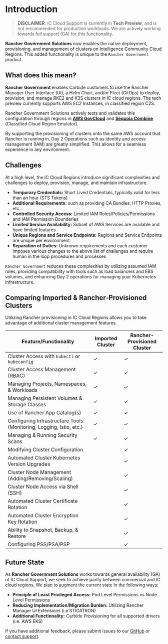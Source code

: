 # Introduction

> **DISCLAIMER**: IC Cloud Support is currently in **Tech Preview**, and is not recommended for production workloads. We are actively working towards full support (GA) for this functionality. 

**Rancher Government Solutions** now enables the native deployment, provisioning, and management of clusters on Intelligence Community Cloud Regions. This added functionality is unique to the `Rancher Government` product. 

## What does this mean? 

**Rancher Government** enables Carbide customers to use the Rancher Manager User Interface (UI), a Helm Chart, and/or Fleet (GitOps) to deploy, provision, and manage RKE2 and K3S clusters in IC cloud regions. The tech preview currently supports AWS EC2 Instances, in classified region C2S.

Rancher Government Solutions actively tests and validates this configuration through regions in [**AWS GovCloud**](https://aws.amazon.com/govcloud-us/) and [**Sequoia Combine**](https://www.sequoiainc.com/combine) (Classified Cloud Region Emulator).

By supporting the provisioning of clusters onto the same AWS account that Rancher is running in, Day 2 Operations such as identity and access management (IAM) are greatly simplified. This allows for a seamless experience in any environment. 

## Challenges

At a high level, the IC Cloud Regions introduce significant complexities and challenges to deploy, provision, manage, and maintain infrastructure.

- **Temporary Credentials:** Short Lived Credentials, typically valid for less than an hour (STS Tokens)
- **Additional Requirements:** such as providing CA Bundles, HTTP Proxies, etc…
- **Controlled Security Access:** Limited IAM Roles/Policies/Permissions and IAM Permission Boundaries
- **Limited Service Availability:** Subset of AWS Services are available and have limited features
- **Unique Regions and Service Endpoints:** Regions and Service Endpoints are unique per environment
- **Separation of Duties:** Unknown requirements and each customer imposes various changes to the above list of challenges and require human in the loop procedures and processes

`Rancher Government` reduces these complexities by utilizing assumed IAM roles, providing compatibility with tools such as load balancers and EBS volumes, and enhancing Day 2 operations for managing your Kubernetes infrastructure. 

## Comparing Imported & Rancher-Provisioned Clusters

Utilizing Rancher provisioning in IC Cloud Regions allows you to take advantage of additional cluster management features.

| Feature/Functionality | Imported Cluster | Rancher-Provisioned Cluster |
|-|-|-|
| Cluster Access with `kubectl` or `kubeconfig` | &#x2713; | &#x2713; |
| Cluster Access Management (RBAC) | &#x2713; | &#x2713; |
| Managing Projects, Namespaces, & Workloads | &#x2713; | &#x2713; |
| Managing Persistent Volumes & Storage Classes | &#x2713; | &#x2713; |
| Use of Rancher App Catalog(s) | &#x2713; | &#x2713; |
| Configuring Infrastructure Tools (Monitoring, Logging, Istio, etc.) | &#x2713; | &#x2713; |
| Managing & Running Security Scans | &#x2713; | &#x2713; |
| Modifying Cluster Configuration | | &#x2713; |
| Automated Cluster Kubernetes Version Upgrades | | &#x2713; |
| Cluster Node Management (Adding/Removing/Scaling) | | &#x2713; |
| Cluster Node Access via Shell (SSH) | | &#x2713; |
| Automated Cluster Certificate Rotation | | &#x2713; |
| Automated Cluster Encryption Key Rotation | | &#x2713; |
| Ability to Snapshot, Backup, & Restore | | &#x2713; |
| Configuring PSS/PSA/PSP | | &#x2713; |

## Future State

As **Rancher Government Solutions** works towards general availability (GA) of IC Cloud Support, we seek to achieve parity between commercial and IC cloud regions. We plan to augment the current state in the following ways:

- **Principle of Least Privileged Access:** Pod Level Permissions vs Node Level Permissions
- **Reducing Implementation/Migration Burden:** Utilizing Rancher Manager UI Extensions (i.e STIGATRON)
- **Additional Functionality:** Carbide Provisioning for all supported drivers (i.e. AWS EKS)

If you have additional feedback, please submit issues to our [GitHub](https://github.com/ranchergovernment/carbide) or [contact support](https://support.rancherfederal.com/). 